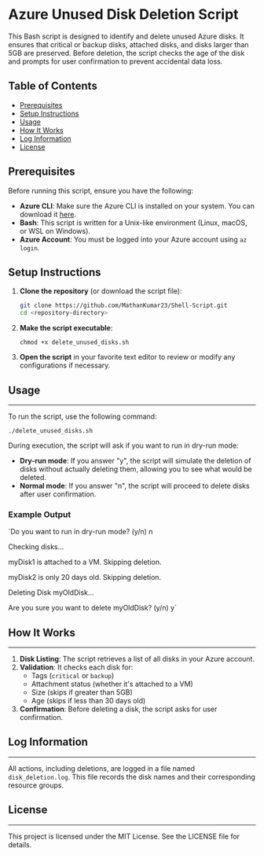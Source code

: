 # Azure Unused Disk Deletion Script

This Bash script is designed to identify and delete unused Azure disks. It ensures that critical or backup disks, attached disks, and disks larger than 5GB are preserved. Before deletion, the script checks the age of the disk and prompts for user confirmation to prevent accidental data loss.

## Table of Contents

- [Prerequisites](#prerequisites)
- [Setup Instructions](#setup-instructions)
- [Usage](#usage)
- [How It Works](#how-it-works)
- [Log Information](#log-information)
- [License](#license)

## Prerequisites

Before running this script, ensure you have the following:

- **Azure CLI**: Make sure the Azure CLI is installed on your system. You can download it [here](https://docs.microsoft.com/en-us/cli/azure/install-azure-cli).
- **Bash**: This script is written for a Unix-like environment (Linux, macOS, or WSL on Windows).
- **Azure Account**: You must be logged into your Azure account using `az login`.

## Setup Instructions

1. **Clone the repository** (or download the script file):

   ```bash
   git clone https://github.com/MathanKumar23/Shell-Script.git
   cd <repository-directory>

   ```

2. **Make the script executable**:

   `chmod +x delete_unused_disks.sh`

3. **Open the script** in your favorite text editor to review or modify any configurations if necessary.

## Usage

---

To run the script, use the following command:

`./delete_unused_disks.sh`

During execution, the script will ask if you want to run in dry-run mode:

- **Dry-run mode**: If you answer "y", the script will simulate the deletion of disks without actually deleting them, allowing you to see what would be deleted.
- **Normal mode**: If you answer "n", the script will proceed to delete disks after user confirmation.

### Example Output

`Do you want to run in dry-run mode? (y/n) n

Checking disks...

myDisk1 is attached to a VM. Skipping deletion.

myDisk2 is only 20 days old. Skipping deletion.

Deleting Disk myOldDisk...

Are you sure you want to delete myOldDisk? (y/n) y`

## How It Works

---

1.  **Disk Listing**: The script retrieves a list of all disks in your Azure account.
2.  **Validation**: It checks each disk for:
    - Tags (`critical` or `backup`)
    - Attachment status (whether it's attached to a VM)
    - Size (skips if greater than 5GB)
    - Age (skips if less than 30 days old)
3.  **Confirmation**: Before deleting a disk, the script asks for user confirmation.

## Log Information

---

All actions, including deletions, are logged in a file named `disk_deletion.log`. This file records the disk names and their corresponding resource groups.

## License

---

This project is licensed under the MIT License. See the LICENSE file for details.
